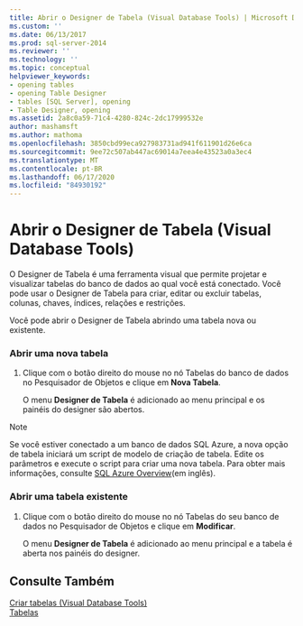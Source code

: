 ```yaml
---
title: Abrir o Designer de Tabela (Visual Database Tools) | Microsoft Docs
ms.custom: ''
ms.date: 06/13/2017
ms.prod: sql-server-2014
ms.reviewer: ''
ms.technology: ''
ms.topic: conceptual
helpviewer_keywords:
- opening tables
- opening Table Designer
- tables [SQL Server], opening
- Table Designer, opening
ms.assetid: 2a8c0a59-71c4-4280-824c-2dc17999532e
author: mashamsft
ms.author: mathoma
ms.openlocfilehash: 3850cbd99eca927983731ad941f611901d26e6ca
ms.sourcegitcommit: 9ee72c507ab447ac69014a7eea4e43523a0a3ec4
ms.translationtype: MT
ms.contentlocale: pt-BR
ms.lasthandoff: 06/17/2020
ms.locfileid: "84930192"
---
```

# <a name="open-table-designer-visual-database-tools"></a>Abrir o Designer de Tabela (Visual Database Tools)
  O Designer de Tabela é uma ferramenta visual que permite projetar e visualizar tabelas do banco de dados ao qual você está conectado. Você pode usar o Designer de Tabela para criar, editar ou excluir tabelas, colunas, chaves, índices, relações e restrições.  
  
 Você pode abrir o Designer de Tabela abrindo uma tabela nova ou existente.  
  
### <a name="open-a-new-table"></a>Abrir uma nova tabela  
  
1.  Clique com o botão direito do mouse no nó Tabelas do banco de dados no Pesquisador de Objetos e clique em **Nova Tabela**.  
  
     O menu **Designer de Tabela** é adicionado ao menu principal e os painéis do designer são abertos.  
  
> [!NOTE]  
>  Se você estiver conectado a um banco de dados SQL Azure, a nova opção de tabela iniciará um script de modelo de criação de tabela. Edite os parâmetros e execute o script para criar uma nova tabela. Para obter mais informações, consulte [SQL Azure Overview](/azure/sql-database/sql-database-technical-overview)(em inglês).  
  
### <a name="open-an-existing-table"></a>Abrir uma tabela existente  
  
1.  Clique com o botão direito do mouse no nó Tabelas do seu banco de dados no Pesquisador de Objetos e clique em **Modificar**.  
  
     O menu **Designer de Tabela** é adicionado ao menu principal e a tabela é aberta nos painéis do designer.  
  
## <a name="see-also"></a>Consulte Também  
 [Criar tabelas &#40;Visual Database Tools&#41;](../ssms/visual-db-tools/visual-database-tools.md)   
 [Tabelas](../relational-databases/tables/tables.md)  
  
  

